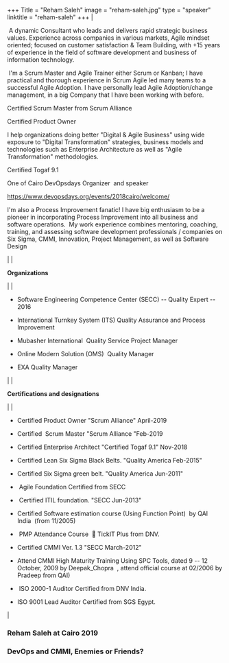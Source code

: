 +++
Title = "Reham Saleh" 
image = "reham-saleh.jpg" 
type = "speaker" 
linktitle = "reham-saleh" 
+++
|

 A dynamic Consultant who leads and delivers rapid strategic business values. Experience across companies in various markets, Agile mindset oriented; focused on customer satisfaction & Team Building, with +15 years of experience in the field of software development and business of information technology.

 I'm a Scrum Master and Agile Trainer either Scrum or Kanban; I have practical and thorough experience in Scrum Agile led many teams to a successful Agile Adoption. I have personally lead Agile Adoption/change management, in a big Company that I have been working with before.

Certified Scrum Master from Scrum Alliance  

Certified Product Owner

I help organizations doing better "Digital & Agile Business" using wide exposure to "Digital Transformation" strategies, business models and technologies such as Enterprise Architecture as well as "Agile Transformation" methodologies.

Certified Togaf 9.1 

One of Cairo DevOpsdays Organizer  and speaker

<https://www.devopsdays.org/events/2018cairo/welcome/>

I'm also a Process Improvement fanatic! I have big enthusiasm to be a pioneer in incorporating Process Improvement into all business and software operations.  My work experience combines mentoring, coaching, training, and assessing software development professionals / companies on Six Sigma, CMMI, Innovation, Project Management, as well as Software Design

 |
|

**Organizations**

 |
|

- Software Engineering Competence Center (SECC) -- Quality Expert -- 2016   

- International Turnkey System (ITS) Quality Assurance and Process  Improvement

- Mubasher International  Quality Service Project Manager

- Online Modern Solution (OMS)  Quality Manager

- EXA Quality Manager

 |
|

**Certifications and designations**

 |
|

- Certified Product Owner "Scrum Alliance" April-2019

- Certified  Scrum Master "Scrum Alliance "Feb-2019

- Certified Enterprise Architect "Certified Togaf 9.1" Nov-2018

- Certified Lean Six Sigma Black Belts. "Quality America Feb-2015"

- Certified Six Sigma green belt. "Quality America Jun-2011"

-  Agile Foundation Certified from SECC

-  Certified ITIL foundation. "SECC Jun-2013"

- Certified Software estimation course (Using Function Point)  by QAI India  (from 11/2005)

-  PMP Attendance Course   TickIT Plus from DNV. 

- Certified CMMI Ver. 1.3 "SECC March-2012"

- Attend CMMI High Maturity Training Using SPC Tools, dated 9 -- 12 October, 2009 by Deepak_Chopra  , attend official course at 02/2006 by Pradeep from QAI) 

-  ISO 2000-1 Auditor Certified from DNV India. 

- ISO 9001 Lead Auditor Certified from SGS Egypt.

|

### Reham Saleh at Cairo 2019

### DevOps and CMMI, Enemies or Friends?
